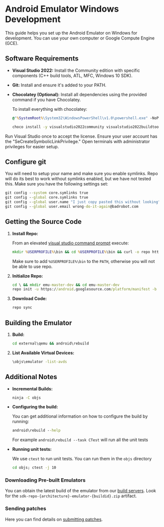 # Android Emulator Windows Development

This guide helps you set up the Android Emulator on Windows for development. You can use your own computer or Google Compute Engine (GCE).

## Software Requirements

- **Visual Studio 2022:** Install the Community edition with specific components (C++ build tools, ATL, MFC, Windows 10 SDK).
- **Git:** Install and ensure it's added to your PATH.
- **Chocolatey (Optional):** Install all dependencies using the provided command if you have Chocolatey.

    To install everything with chocolatey:

    ```bat
    @"%SystemRoot%\System32\WindowsPowerShell\v1.0\powershell.exe" -NoProfile -InputFormat None -ExecutionPolicy Bypass -Command " [System.Net.ServicePointManager]::SecurityProtocol = 3072; iex ((New-Object System.Net.WebClient).DownloadString('https://chocolatey.org/install.ps1'))" && SET "PATH=%PATH%;%ALLUSERSPROFILE%\chocolatey\bin"

    choco install -y visualstudio2022community visualstudio2022buildtools visualstudio2022-workload-python visualstudio2022-workload-nativedesktop visualstudio2022-workload-vctools git curl
    ```

Run Visual Studio once to accept the license. Ensure your user account has the "SeCreateSymbolicLinkPrivilege." Open terminals with administrator privileges for easier setup.

## Configure git

You will need to setup your name and make sure you enable symlinks. Repo will do its best to work without symlinks enabled, but we have not tested this. Make sure you have the following settings set:

```bat
git config --system core.symlinks true
git config --global core.symlinks true
git config --global user.name "I just copy pasted this without looking"
git config --global user.email wrong-do-it-again@badrobot.com
```

## Getting the Source Code

1. **Install Repo:**

   From an elevated [visual studio command prompt](https://learn.microsoft.com/en-us/visualstudio/ide/reference/command-prompt-powershell?view=vs-2022) execute:

    ```bat
    mkdir %USERPROFILE%\bin && cd %USERPROFILE%\bin && curl -o repo http://storage.googleapis.com/git-repo-downloads/repo && echo @call python %~dp0repo %* > %USERPROFILE%\bin\repo.cmd
    ```

    Make sure to add `%USERPROFILE%\bin` to the `PATH`, otherwise you will not
    be able to use repo.

2. **Initialize Repo:**

    ```bat
    cd \ && mkdir emu-master-dev && cd emu-master-dev
    repo init -u https://android.googlesource.com/platform/manifest -b emu-master-dev
    ```

3. **Download Code:**

    ```bat
    repo sync
    ```

## Building the Emulator

1. **Build:**

    ```bat
    cd external\qemu && android\rebuild
    ```

2. **List Available Virtual Devices:**

    ```bat
    \objs\emulator -list-avds
    ```

## Additional Notes

- **Incremental Builds:**

    ```bat
    ninja -C objs
    ```

- **Configuring the build:**

    You can get additional information on how to configure the build by running:

    ```bat
    android\rebuild --help
    ```

    For example `android\rebuild --task CTest` will run all the unit tests

- **Running unit tests:**

    We use `ctest` to run unit tests. You can run them in the `objs` directory

    ```bat
    cd objs; ctest -j 10
    ```

### Downloading Pre-built Emulators

You can obtain the latest build of the emulator from our [build servers](https://ci.android.com/builds/branches/aosp-emu-master-dev/grid?legacy=1). Look for the `sdk-repo-{architecture}-emulator-{buildid}.zip` artifact.

### Sending patches

Here you can find details on [submitting patches](https://source.android.com/docs/setup/contribute/submit-patches).